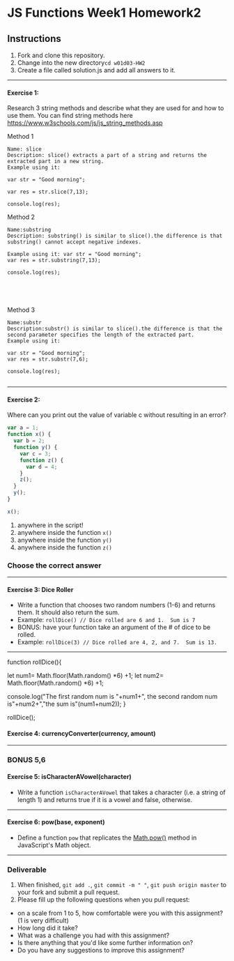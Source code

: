 # JS Functions Week1 Homework2

## Instructions
1. Fork and clone this repository.
2. Change into the new directory`cd w01d03-HW2`
3. Create a file called solution.js and add all answers to it. 
---

#### Exercise 1:
Research 3 string methods and describe what they are used for and how to use them.  You can find string methods here https://www.w3schools.com/js/js_string_methods.asp

Method 1
```
Name: slice
Description: slice() extracts a part of a string and returns the extracted part in a new string.
Example using it:

var str = "Good morning";

var res = str.slice(7,13);

console.log(res);

```


Method 2
```
Name:substring
Description: substring() is similar to slice().the difference is that substring() cannot accept negative indexes.

Example using it: var str = "Good morning";
var res = str.substring(7,13);

console.log(res);





```


Method 3
```
Name:substr
Description:substr() is similar to slice().the difference is that the second parameter specifies the length of the extracted part.
Example using it:

var str = "Good morning";
var res = str.substr(7,6);

console.log(res);


```

---

#### Exercise 2:
Where can you print out the value of variable c without resulting in an error?

```js
var a = 1;
function x() {
  var b = 2;
  function y() {
    var c = 3;
    function z() {
      var d = 4;
    }
    z();
  }
  y();
}

x();
```
1. anywhere in the script! 
2. anywhere inside the function `x()` 
3. anywhere inside the function `y()` 
4. anywhere inside the function `z()`

### Choose the correct answer

---

#### Exercise 3: Dice Roller
- Write a function that chooses two random numbers (1-6) and returns them. It should also return the sum.
- Example: `rollDice() // Dice rolled are 6 and 1.  Sum is 7`
- BONUS: have your function take an argument of the # of dice to be rolled.
- Example: `rollDice(3) // Dice rolled are 4, 2, and 7.  Sum is 13.`
---

function rollDice(){
  
let num1= Math.floor(Math.random() *6) +1;
let num2= Math.floor(Math.random() *6) +1;
  
console.log("The first random num is "+num1+",  the second random num is"+num2+","the sum is"(num1+num2));
}

rollDice();






#### Exercise 4: currencyConverter(currency, amount)

---

### BONUS 5,6
#### Exercise 5: isCharacterAVowel(character)
  - Write a function `isCharacterAVowel` that takes a character (i.e. a string of length 1) and returns true if it is a vowel and false, otherwise.
---
#### Exercise 6: pow(base, exponent)
  - Define a function `pow` that replicates the [Math.pow()](https://developer.mozilla.org/en-US/docs/Web/JavaScript/Reference/Global_Objects/Math/pow) method in JavaScript's Math object.

---
### Deliverable  
1. When finished, `git add .`, `git commit -m " "`, `git push origin master` to your fork and submit a pull request.
2. Please fill up the following questions when you pull request:
- on a scale from 1 to 5, how comfortable were you with this assignment? (1 is very difficult)
- How long did it take?
- What was a challenge you had with this assignment?
- Is there anything that you'd like some further information on?
- Do you have any suggestions to improve this assignment?
